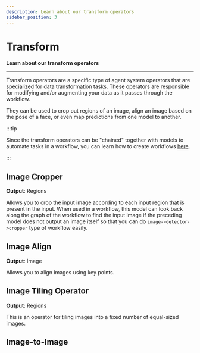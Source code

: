 ```yaml
---
description: Learn about our transform operators
sidebar_position: 3
---
```


# Transform

**Learn about our transform operators**
<hr />

Transform operators are a specific type of agent system operators that are specialized for data transformation tasks. These operators are responsible for modifying and/or augmenting your data as it passes through the workflow.

They can be used to crop out regions of an image, align an image based on the pose of a face, or even map predictions from one model to another.

:::tip

Since the transform operators can be "chained" together with models to automate tasks in a workflow, you can learn how to create workflows [here](https://docs.clarifai.com/portal-guide/workflows/input-nodes#create-your-workflow). 

:::

## Image Cropper

**Output**: Regions

Allows you to crop the input image according to each input region that is present in the input. When used in a workflow, this model can look back along the graph of the workflow to find the input image if the preceding model does not output an image itself so that you can do `image->detector->cropper` type of workflow easily.

## Image Align 

**Output**: Image

Allows you to align images using key points.

## Image Tiling Operator 

**Output**: Regions

This is an operator for tiling images into a fixed number of equal-sized images. 

## Image-to-Image

